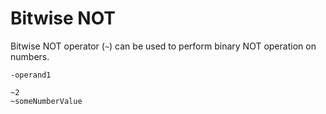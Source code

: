 # Bitwise NOT

Bitwise NOT operator (`~`) can be used to perform binary NOT operation on numbers.

```title="Syntax"
-operand1
```

```title="Example"
~2
~someNumberValue
```
